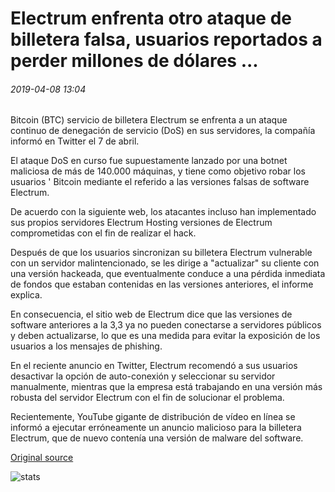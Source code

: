 # Electrum enfrenta otro ataque de billetera falsa, usuarios reportados a perder millones de dólares ...

###### 2019-04-08 13:04

Bitcoin (BTC) servicio de billetera Electrum se enfrenta a un ataque continuo de denegación de servicio (DoS) en sus servidores, la compañía informó en Twitter el 7 de abril.

El ataque DoS en curso fue supuestamente lanzado por una botnet maliciosa de más de 140.000 máquinas, y tiene como objetivo robar los usuarios ' Bitcoin mediante el referido a las versiones falsas de software Electrum.

De acuerdo con la siguiente web, los atacantes incluso han implementado sus propios servidores Electrum Hosting versiones de Electrum comprometidas con el fin de realizar el hack.

Después de que los usuarios sincronizan su billetera Electrum vulnerable con un servidor malintencionado, se les dirige a "actualizar" su cliente con una versión hackeada, que eventualmente conduce a una pérdida inmediata de fondos que estaban contenidas en las versiones anteriores, el informe explica.

En consecuencia, el sitio web de Electrum dice que las versiones de software anteriores a la 3,3 ya no pueden conectarse a servidores públicos y deben actualizarse, lo que es una medida para evitar la exposición de los usuarios a los mensajes de phishing.

En el reciente anuncio en Twitter, Electrum recomendó a sus usuarios desactivar la opción de auto-conexión y seleccionar su servidor manualmente, mientras que la empresa está trabajando en una versión más robusta del servidor Electrum con el fin de solucionar el problema.

Recientemente, YouTube gigante de distribución de vídeo en línea se informó a ejecutar erróneamente un anuncio malicioso para la billetera Electrum, que de nuevo contenía una versión de malware del software.

[Original source](https://cointelegraph.com/news/electrum-faces-another-fake-wallet-attack-users-reported-to-lose-millions-of-dollars)

![stats](https://c.statcounter.com/11760860/0/a89fa40b/1/ "stats")